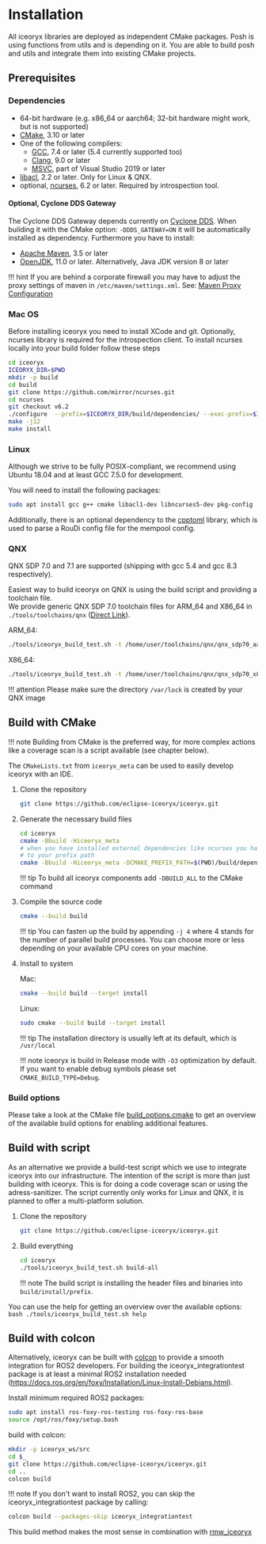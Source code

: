 # Installation
All iceoryx libraries are deployed as independent CMake packages. Posh is using functions from utils and is depending on it. You are able to build posh and utils and integrate them into existing CMake projects.

## Prerequisites

### Dependencies

 - 64-bit hardware (e.g. x86_64 or aarch64; 32-bit hardware might work, but is not supported)
 - [CMake](https://cmake.org), 3.10 or later
 - One of the following compilers:
   - [GCC](https://gcc.gnu.org), 7.4 or later (5.4 currently supported too)
   - [Clang](https://clang.llvm.org), 9.0 or later
   - [MSVC](https://visualstudio.microsoft.com/de/), part of Visual Studio 2019 or later
 - [libacl](http://download.savannah.gnu.org/releases/acl/), 2.2 or later. Only for Linux & QNX.
 - optional, [ncurses](https://invisible-island.net/ncurses/), 6.2 or later. Required by introspection tool.

#### Optional, Cyclone DDS Gateway

The Cyclone DDS Gateway depends currently on [Cyclone DDS](https://github.com/eclipse-cyclonedds/cyclonedds).
When building it with the CMake option: `-DDDS_GATEWAY=ON` it will be automatically installed as dependency.
Furthermore you have to install:

- [Apache Maven](http://maven.apache.org/download.cgi), 3.5 or later
- [OpenJDK](http://jdk.java.net/11/), 11.0 or later. Alternatively, Java JDK version 8 or later

!!! hint
    If you are behind a corporate firewall you may have to adjust the proxy
    settings of maven in `/etc/maven/settings.xml`. See: [Maven Proxy Configuration](https://maven.apache.org/settings.html#proxies)

### Mac OS

Before installing iceoryx you need to install XCode and git. Optionally, ncurses library is required for
the introspection client. To install ncurses locally into your build folder follow these steps

```bash
cd iceoryx
ICEORYX_DIR=$PWD
mkdir -p build
cd build
git clone https://github.com/mirror/ncurses.git
cd ncurses
git checkout v6.2
./configure  --prefix=$ICEORYX_DIR/build/dependencies/ --exec-prefix=$ICEORYX_DIR/build/dependencies/ --with-termlib
make -j12
make install
```

### Linux

Although we strive to be fully POSIX-compliant, we recommend using Ubuntu 18.04 and at least GCC 7.5.0 for development.

You will need to install the following packages:

```bash
sudo apt install gcc g++ cmake libacl1-dev libncurses5-dev pkg-config
```

Additionally, there is an optional dependency to the [cpptoml](https://github.com/skystrife/cpptoml) library, which is used to parse a RouDi config file for the mempool config.

### QNX

QNX SDP 7.0 and 7.1 are supported (shipping with gcc 5.4 and gcc 8.3 respectively).

Easiest way to build iceoryx on QNX is using the build script and providing a toolchain file.<br>
We provide generic QNX SDP 7.0 toolchain files for ARM_64 and X86_64 in `./tools/toolchains/qnx` ([Direct Link](https://github.com/eclipse-iceoryx/iceoryx/tree/master/tools/toolchains/qnx)).

ARM_64: 
```bash
./tools/iceoryx_build_test.sh -t /home/user/toolchains/qnx/qnx_sdp70_aarch64le.cmake
```
X86_64: 
```bash
./tools/iceoryx_build_test.sh -t /home/user/toolchains/qnx/qnx_sdp70_x86_64.cmake
```

!!! attention
    Please make sure the directory `/var/lock` is created by your QNX image

## Build with CMake

!!! note
    Building from CMake is the preferred way, for more complex actions like a coverage scan
    is a script available (see chapter below).

The `CMakeLists.txt` from `iceoryx_meta` can be used to easily develop iceoryx with an IDE.

1. Clone the repository

    ```sh
    git clone https://github.com/eclipse-iceoryx/iceoryx.git
    ```
2. Generate the necessary build files

    ```bash
    cd iceoryx
    cmake -Bbuild -Hiceoryx_meta
    # when you have installed external dependencies like ncurses you have to add them
    # to your prefix path
    cmake -Bbuild -Hiceoryx_meta -DCMAKE_PREFIX_PATH=$(PWD)/build/dependencies/
    ```
    !!! tip
        To build all iceoryx components add `-DBUILD_ALL` to the CMake command

3. Compile the source code
    
    ```bash
    cmake --build build
    ```
    !!! tip
        You can fasten up the build by appending `-j 4` where 4 stands for the number of parallel build processes.
        You can choose more or less depending on your available CPU cores on your machine.

4. Install to system

    Mac:
    ```bash
    cmake --build build --target install
    ```
    Linux:
    ```bash
    sudo cmake --build build --target install
    ```
    !!! tip
        The installation directory is usually left at its default, which is `/usr/local`

    !!! note
        iceoryx is build in Release mode with `-O3` optimization by default. If you want to enable debug symbols please
        set `CMAKE_BUILD_TYPE=Debug`.

### Build options

Please take a look at the CMake file [build_options.cmake](https://github.com/eclipse-iceoryx/iceoryx/blob/master/iceoryx_meta/build_options.cmake) to get an overview of the available build options for enabling additional features.

## Build with script

As an alternative we provide a build-test script which we use to integrate iceoryx into our infrastructure.
The intention of the script is more than just building with iceoryx. This is for doing a code coverage scan or using the adress-sanitizer.
The script currently only works for Linux and QNX, it is planned to offer a multi-platform solution.

 1. Clone the repository
    ```bash
    git clone https://github.com/eclipse-iceoryx/iceoryx.git
    ```

 2. Build everything
    ```bash
    cd iceoryx
    ./tools/iceoryx_build_test.sh build-all
    ```
    !!! note
        The build script is installing the header files and binaries into `build/install/prefix`.

You can use the help for getting an overview over the available options:
    ```bash
    ./tools/iceoryx_build_test.sh help
    ```

## Build with colcon

Alternatively, iceoryx can be built with [colcon](https://colcon.readthedocs.io/en/released/user/installation.html#using-debian-packages) to provide a smooth integration for ROS2 developers.
For building the iceoryx_integrationtest package is at least a minimal ROS2 installation needed (https://docs.ros.org/en/foxy/Installation/Linux-Install-Debians.html).

Install minimum required ROS2 packages:
```bash
sudo apt install ros-foxy-ros-testing ros-foxy-ros-base
source /opt/ros/foxy/setup.bash
```

build with colcon:
```bash
mkdir -p iceoryx_ws/src
cd $_
git clone https://github.com/eclipse-iceoryx/iceoryx.git
cd ..
colcon build
```

!!! note 
    If you don't want to install ROS2, you can skip the iceoryx_integrationtest package by calling:
```bash
colcon build --packages-skip iceoryx_integrationtest
```

This build method makes the most sense in combination with [rmw_iceoryx](https://github.com/ros2/rmw_iceoryx.git)
